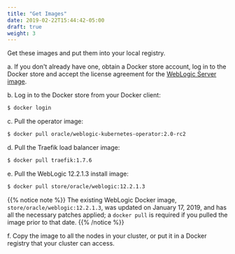 ```yaml
---
title: "Get Images"
date: 2019-02-22T15:44:42-05:00
draft: true
weight: 3
---
```


Get these images and put them into your local registry.

a.  If you don't already have one, obtain a Docker store account, log in to the Docker store
    and accept the license agreement for the [WebLogic Server image](https://hub.docker.com/_/oracle-weblogic-server-12c).

b.  Log in to the Docker store from your Docker client:

```bash
$ docker login
```

c.	Pull the operator image:

```bash
$ docker pull oracle/weblogic-kubernetes-operator:2.0-rc2
```

d.	Pull the Traefik load balancer image:

```bash
$ docker pull traefik:1.7.6
```

e.	Pull the WebLogic 12.2.1.3 install image:

```bash
$ docker pull store/oracle/weblogic:12.2.1.3
```  

{{% notice note %}}
The existing WebLogic Docker image, `store/oracle/weblogic:12.2.1.3`, was updated on January 17, 2019, and has all the necessary patches applied; a `docker pull` is required if you pulled the image prior to that date.
{{% /notice %}}


f. Copy the image to all the nodes in your cluster, or put it in a Docker registry that your cluster can access.
